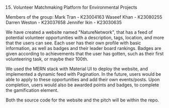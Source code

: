 15) Volunteer Matchmaking Platform for Environmental Projects

Members of the group: 
Mark Tran - K23004163
Waseef Khan - K23080255
Darren Weston - K23037658
Jennifer Ikin - K23030635

We have created a website named "NatureNetwork", that has a feed of potential volunteer opportunities with 
a description, tags, location, and more that the users can see. Each user has their own profile with basic
information, as well as badges and their leader board rankings. Badges are given according to achievements 
that the user has gotten, such as their first volunteering task, or maybe their 100th. 

We used the MERN stack with Material UI to deploy the website, and implemented a dynamic feed with Pagination.
In the future, users would be able to apply to these opportunities and add their own events/posts. Upon 
completion, users would also be awarded points and badges, to complete the gamification element. 

Both the source code for the website and the pitch will be within the repo. 
